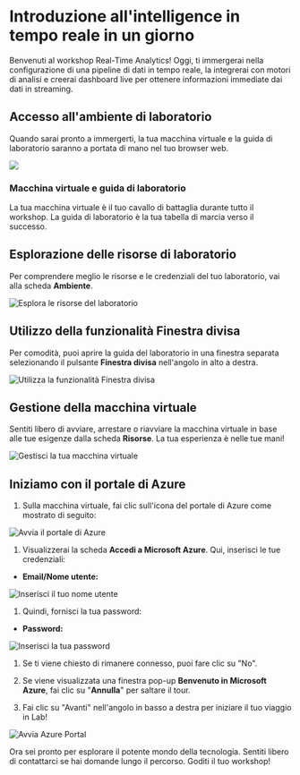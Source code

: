 # Introduzione all'intelligence in tempo reale in un giorno

Benvenuti al workshop Real-Time Analytics! Oggi, ti immergerai nella configurazione di una pipeline di dati in tempo reale, la integrerai con motori di analisi e creerai dashboard live per ottenere informazioni immediate dai dati in streaming.

## Accesso all'ambiente di laboratorio

Quando sarai pronto a immergerti, la tua macchina virtuale e la guida di laboratorio saranno a portata di mano nel tuo browser web.

![](./media/labguide-1.png)

### Macchina virtuale e guida di laboratorio

La tua macchina virtuale è il tuo cavallo di battaglia durante tutto il workshop. La guida di laboratorio è la tua tabella di marcia verso il successo.

## Esplorazione delle risorse di laboratorio

Per comprendere meglio le risorse e le credenziali del tuo laboratorio, vai alla scheda **Ambiente**.

![Esplora le risorse del laboratorio](./media/env-1.png)

## Utilizzo della funzionalità Finestra divisa

Per comodità, puoi aprire la guida del laboratorio in una finestra separata selezionando il pulsante **Finestra divisa** nell'angolo in alto a destra.

![Utilizza la funzionalità Finestra divisa](./media/spl.png)

## Gestione della macchina virtuale

Sentiti libero di avviare, arrestare o riavviare la macchina virtuale in base alle tue esigenze dalla scheda **Risorse**. La tua esperienza è nelle tue mani!

![Gestisci la tua macchina virtuale](./media/res.png)

## Iniziamo con il portale di Azure

1. Sulla macchina virtuale, fai clic sull'icona del portale di Azure come mostrato di seguito:

![Avvia il portale di Azure](./media/sc900-image(1).png)

1. Visualizzerai la scheda **Accedi a Microsoft Azure**. Qui, inserisci le tue credenziali:

- **Email/Nome utente:** <inject key="AzureAdUserEmail"></inject>

![Inserisci il tuo nome utente](./media/sc900-image-1.png)

1. Quindi, fornisci la tua password:

- **Password:** <inject key="AzureAdUserPassword"></inject>

![Inserisci la tua password](./media/sc900-image-2.png)

1. Se ti viene chiesto di rimanere connesso, puoi fare clic su "No".

1. Se viene visualizzata una finestra pop-up **Benvenuto in Microsoft Azure**, fai clic su "**Annulla**" per saltare il tour.

1. Fai clic su "Avanti" nell'angolo in basso a destra per iniziare il tuo viaggio in Lab!

![Avvia Azure Portal](./media/sc900-image(3).png)

Ora sei pronto per esplorare il potente mondo della tecnologia. Sentiti libero di contattarci se hai domande lungo il percorso. Goditi il ​​tuo workshop!